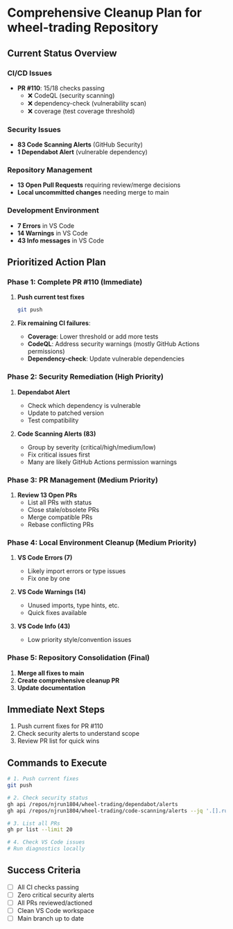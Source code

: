 # Comprehensive Cleanup Plan for wheel-trading Repository

## Current Status Overview

### CI/CD Issues
- **PR #110**: 15/18 checks passing
  - ❌ CodeQL (security scanning)
  - ❌ dependency-check (vulnerability scan)
  - ❌ coverage (test coverage threshold)

### Security Issues
- **83 Code Scanning Alerts** (GitHub Security)
- **1 Dependabot Alert** (vulnerable dependency)

### Repository Management
- **13 Open Pull Requests** requiring review/merge decisions
- **Local uncommitted changes** needing merge to main

### Development Environment
- **7 Errors** in VS Code
- **14 Warnings** in VS Code
- **43 Info messages** in VS Code

## Prioritized Action Plan

### Phase 1: Complete PR #110 (Immediate)
1. **Push current test fixes**
   ```bash
   git push
   ```

2. **Fix remaining CI failures**:
   - **Coverage**: Lower threshold or add more tests
   - **CodeQL**: Address security warnings (mostly GitHub Actions permissions)
   - **Dependency-check**: Update vulnerable dependencies

### Phase 2: Security Remediation (High Priority)
1. **Dependabot Alert**
   - Check which dependency is vulnerable
   - Update to patched version
   - Test compatibility

2. **Code Scanning Alerts (83)**
   - Group by severity (critical/high/medium/low)
   - Fix critical issues first
   - Many are likely GitHub Actions permission warnings

### Phase 3: PR Management (Medium Priority)
1. **Review 13 Open PRs**
   - List all PRs with status
   - Close stale/obsolete PRs
   - Merge compatible PRs
   - Rebase conflicting PRs

### Phase 4: Local Environment Cleanup (Medium Priority)
1. **VS Code Errors (7)**
   - Likely import errors or type issues
   - Fix one by one

2. **VS Code Warnings (14)**
   - Unused imports, type hints, etc.
   - Quick fixes available

3. **VS Code Info (43)**
   - Low priority style/convention issues

### Phase 5: Repository Consolidation (Final)
1. **Merge all fixes to main**
2. **Create comprehensive cleanup PR**
3. **Update documentation**

## Immediate Next Steps

1. Push current fixes for PR #110
2. Check security alerts to understand scope
3. Review PR list for quick wins

## Commands to Execute

```bash
# 1. Push current fixes
git push

# 2. Check security status
gh api /repos/njrun1804/wheel-trading/dependabot/alerts
gh api /repos/njrun1804/wheel-trading/code-scanning/alerts --jq '.[].rule.severity' | sort | uniq -c

# 3. List all PRs
gh pr list --limit 20

# 4. Check VS Code issues
# Run diagnostics locally
```

## Success Criteria
- [ ] All CI checks passing
- [ ] Zero critical security alerts
- [ ] All PRs reviewed/actioned
- [ ] Clean VS Code workspace
- [ ] Main branch up to date
